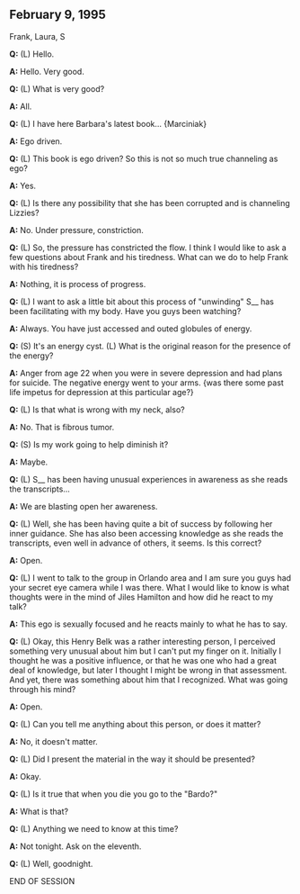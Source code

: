 ## February 9, 1995
Frank, Laura, S

**Q:** (L) Hello.

**A:** Hello. Very good.

**Q:** (L) What is very good?

**A:** All.

**Q:** (L) I have here Barbara's latest book... {Marciniak}

**A:** Ego driven.

**Q:** (L) This book is ego driven? So this is not so much true channeling as ego?

**A:** Yes.

**Q:** (L) Is there any possibility that she has been corrupted and is channeling Lizzies?

**A:** No. Under pressure, constriction.

**Q:** (L) So, the pressure has constricted the flow. I think I would like to ask a few questions about Frank and his tiredness. What can we do to help Frank with his tiredness?

**A:** Nothing, it is process of progress.

**Q:** (L) I want to ask a little bit about this process of "unwinding" S\_\_ has been facilitating with my body. Have you guys been watching?

**A:** Always. You have just accessed and outed globules of energy.

**Q:** (S) It's an energy cyst. (L) What is the original reason for the presence of the energy?

**A:** Anger from age 22 when you were in severe depression and had plans for suicide. The negative energy went to your arms. {was there some past life impetus for depression at this particular age?}

**Q:** (L) Is that what is wrong with my neck, also?

**A:** No. That is fibrous tumor.

**Q:** (S) Is my work going to help diminish it?

**A:** Maybe.

**Q:** (L) S\_\_ has been having unusual experiences in awareness as she reads the transcripts...

**A:** We are blasting open her awareness.

**Q:** (L) Well, she has been having quite a bit of success by following her inner guidance. She has also been accessing knowledge as she reads the transcripts, even well in advance of others, it seems. Is this correct?

**A:** Open.

**Q:** (L) I went to talk to the group in Orlando area and I am sure you guys had your secret eye camera while I was there. What I would like to know is what thoughts were in the mind of Jiles Hamilton and how did he react to my talk?

**A:** This ego is sexually focused and he reacts mainly to what he has to say.

**Q:** (L) Okay, this Henry Belk was a rather interesting person, I perceived something very unusual about him but I can't put my finger on it. Initially I thought he was a positive influence, or that he was one who had a great deal of knowledge, but later I thought I might be wrong in that assessment. And yet, there was something about him that I recognized. What was going through his mind?

**A:** Open.

**Q:** (L) Can you tell me anything about this person, or does it matter?

**A:** No, it doesn't matter.

**Q:** (L) Did I present the material in the way it should be presented?

**A:** Okay.

**Q:** (L) Is it true that when you die you go to the "Bardo?"

**A:** What is that?

**Q:** (L) Anything we need to know at this time?

**A:** Not tonight. Ask on the eleventh.

**Q:** (L) Well, goodnight.

END OF SESSION

